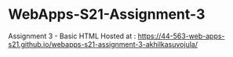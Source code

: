# WebApps-S21-Assignment-3
Assignment 3 - Basic HTML
Hosted at : <https://44-563-web-apps-s21.github.io/webapps-s21-assignment-3-akhilkasuvojula/>